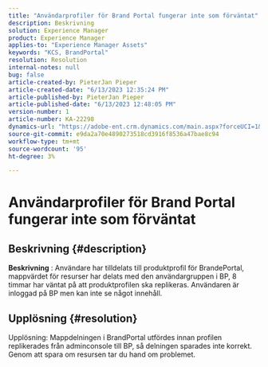 ```yaml
---
title: "Användarprofiler för Brand Portal fungerar inte som förväntat"
description: Beskrivning
solution: Experience Manager
product: Experience Manager
applies-to: "Experience Manager Assets"
keywords: "KCS, BrandPortal"
resolution: Resolution
internal-notes: null
bug: false
article-created-by: PieterJan Pieper
article-created-date: "6/13/2023 12:35:24 PM"
article-published-by: PieterJan Pieper
article-published-date: "6/13/2023 12:48:05 PM"
version-number: 1
article-number: KA-22298
dynamics-url: "https://adobe-ent.crm.dynamics.com/main.aspx?forceUCI=1&pagetype=entityrecord&etn=knowledgearticle&id=ca3739c0-e609-ee11-8f6e-6045bd006149"
source-git-commit: e9da2a70e4890273518cd3916f8536a47bae8c94
workflow-type: tm+mt
source-wordcount: '95'
ht-degree: 3%

---
```


# Användarprofiler för Brand Portal fungerar inte som förväntat

## Beskrivning {#description}


<b>Beskrivning</b> : Användare har tilldelats till produktprofil för BrandePortal, mappvärdet för resurser har delats med den användargruppen i BP, 8 timmar har väntat på att produktprofilen ska replikeras. Användaren är inloggad på BP men kan inte se något innehåll.


## Upplösning {#resolution}


Upplösning: Mappdelningen i BrandPortal utfördes innan profilen replikerades från adminconsole till BP, så delningen sparades inte korrekt. Genom att spara om resursen tar du hand om problemet.

